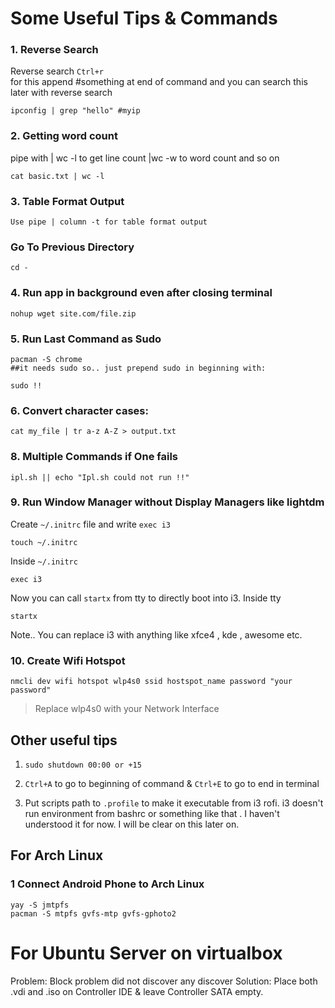 # Some Useful Tips & Commands
### 1. Reverse Search

Reverse search ``Ctrl+r``<br>
for this append #something at end of command and you can
   search this later with reverse search
```
ipconfig | grep "hello" #myip
```
### 2. Getting word count
pipe with | wc -l to get line count
	|wc -w to word count and so on
```
cat basic.txt | wc -l
```
### 3. Table Format Output
    Use pipe | column -t for table format output
### Go To Previous Directory
```
cd - 
```
### 4. Run app in background even after closing terminal
```
nohup wget site.com/file.zip  
```
### 5. Run Last Command as Sudo
```
pacman -S chrome
##it needs sudo so.. just prepend sudo in beginning with:

sudo !!
   ```
### 6. Convert character cases:
```
cat my_file | tr a-z A-Z > output.txt
```
### 8. Multiple Commands if One fails
```
ipl.sh || echo "Ipl.sh could not run !!"
```
### 9. Run Window Manager without Display Managers like lightdm
Create ``~/.initrc`` file and write ``exec i3``
```
touch ~/.initrc
```
Inside ``~/.initrc``
```
exec i3
```
Now you can call ``startx`` from tty to directly boot into i3.
Inside tty
```
startx
```
Note.. You can replace i3 with anything like xfce4 , kde , awesome etc.
### 10. Create Wifi Hotspot
```
nmcli dev wifi hotspot wlp4s0 ssid hostspot_name password "your password"
```
> Replace wlp4s0 with your Network Interface

##  Other useful tips
1. ``sudo shutdown 00:00 or +15``

2. ``Ctrl+A`` to go to beginning of command &
   ``Ctrl+E`` to go to end in terminal
3. Put scripts path to ``.profile`` to make it executable from i3  rofi. i3 doesn't run environment from bashrc
    or something like that . I haven't understood it for now. I will be clear on this later on.

## For Arch Linux
### 1 Connect Android Phone to Arch Linux
```
yay -S jmtpfs
pacman -S mtpfs gvfs-mtp gvfs-gphoto2
```
# For Ubuntu Server on virtualbox

Problem: Block problem did not discover any discover
Solution: Place both .vdi and .iso on Controller IDE & leave Controller SATA empty.
